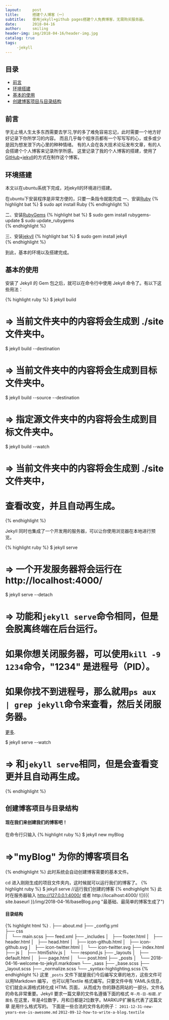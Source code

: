 ```yaml
---
layout:     post
title:      搭建个人博客（一）
subtitle:   使用jekyll+github pages搭建个人免费博客，无需购买服务器。
date:       2018-04-16
author:     smiling
header-img: img/2018-04-16/header-img.jpg
catalog: true
tags:
     -jekyll
---
```


## 目录

- [前言](#1)
- [环境搭建](#2)
- [基本的使用](#3)
- [创建博客项目与目录结构](#4)

<span id="1"></span>

## 前言

学无止境人生太多东西需要去学习,学的多了难免容易忘记，此时需要一个地方好好记录下你所学习的内容。
而且几乎每个程序员都有一个写写写的心，或多或少是因为想发泄下内心里的种种情绪。
有的人会在各大技术论坛发布文章，有的人会搭建个个人博客来记录所学所感。
这里记录了我的个人博客的搭建，使用了[GitHub](https://github.com/smilingK)+[jekyll](http://www.jekyll.com.cn/)的方式在制作这个博客。

<span id="2" ></span>

## 环境搭建

本文以在ubuntu系统下完成，对jekyll的环境进行搭建。

在ubuntu下安装程序是非常方便的，只要一条指令就能完成
一、安装[Ruby](https://www.ruby-lang.org/en/downloads/)
{% highlight bat %}
$ sudo apt install Ruby
{% endhighlight %}

二、安装[RubyGems](https://rubygems.org/pages/download)
{% highlight bat %}
$ sudo gem install rubygems-update 
$ sudo update_rubygems              
{% endhighlight %}

三、安装[jekyll](http://www.jekyll.com.cn/)
{% highlight  bat %}
$ sudo gem install jekyll          
{% endhighlight %}

到此，基本的环境以及搭建完成。

<span id="3"> </span>

## 基本的使用 

安装了 Jekyll 的 Gem 包之后，就可以在命令行中使用 Jekyll 命令了。有以下这些用法：

{% highlight ruby %}
$ jekyll build
# => 当前文件夹中的内容将会生成到 ./site 文件夹中。

$ jekyll build --destination <destination>
# => 当前文件夹中的内容将会生成到目标文件夹<destination>中。

$ jekyll build --source <source> --destination <destination>
# => 指定源文件夹<source>中的内容将会生成到目标文件夹<destination>中。

$ jekyll build --watch
# => 当前文件夹中的内容将会生成到 ./site 文件夹中，
#    查看改变，并且自动再生成。
{% endhighlight %}

Jekyll 同时也集成了一个开发用的服务器，可以让你使用浏览器在本地进行预览。

{% highlight ruby %}
$ jekyll serve
# => 一个开发服务器将会运行在 http://localhost:4000/

$ jekyll serve --detach
# => 功能和`jekyll serve`命令相同，但是会脱离终端在后台运行。
#    如果你想关闭服务器，可以使用`kill -9 1234`命令，"1234" 是进程号（PID）。
#    如果你找不到进程号，那么就用`ps aux | grep jekyll`命令来查看，然后关闭服务器。
[更多](http://unixhelp.ed.ac.uk/shell/jobz5.html).

$ jekyll serve --watch
# => 和`jekyll serve`相同，但是会查看变更并且自动再生成。
{% endhighlight %}

<span id="4"></span>

## 创建博客项目与目录结构

#### 现在我们来创建我们的博客吧！
在命令行只输入
{% highlight ruby %}
$ jekyll new myBlog
# =>"myBlog" 为你的博客项目名
{% endhighlight %}
此时系统会自动创建博客需要的基本文件。

cd 进入刚刚生成的项目文件夹内，这时候就可以运行我们的博客了。
{% highlight ruby %}
$ jekyll serve //运行我们创建的博客
{% endhighlight %}
此时在服务器输入 http://127.0.0.1:4000/ 或者 http://localhost:4000/ 
![]({{ site.baseurl }}/img/2018-04-16/baseBlog.png "最基础、最简单的博客生成了")

#### 目录结构

{% highlight html %}
.
├── about.md
├── _config.yml               
├── css                            
│   └── main.scss 
├── feed.xml
├── _includes
│   ├── footer.html
│   ├── header.html
│   ├── head.html
│   ├── icon-github.html
│   ├── icon-github.svg
│   ├── icon-twitter.html
│   └── icon-twitter.svg
├── index.html
├── js
│   ├── html5shiv.js
│   └── respond.js
├── _layouts
│   ├── default.html
│   ├── page.html
│   └── post.html
├── _posts
│   └── 2018-04-16-welcome-to-jekyll.markdown
└── _sass
    ├── _base.scss
    ├── _layout.scss
    ├── _normalize.scss
    └── _syntax-highlighting.scss
{% endhighlight %}
这里 `_posts` 文件下就是我们今后编写文章的地方，这些文件可以用Markdown 编写，
也可以用Textile 格式编写。只要文件中有 YAML头信息，它们就会从源格式转化成 HTML 页面，
从而成为 你的静态网站的一部分。文件名的命名非常重要。Jekyll 要求一篇文章的文件名遵循下面的格式
`年-月-日-标题.扩展名`
在这里，年是4位数字，月和日都是2位数字。MARKUP扩展名代表了这篇文章 是用什么格式写的。
下面是一些合法的文件名的例子：
`2011-12-31-new-years-eve-is-awesome.md`
`2012-09-12-how-to-write-a-blog.textile`
